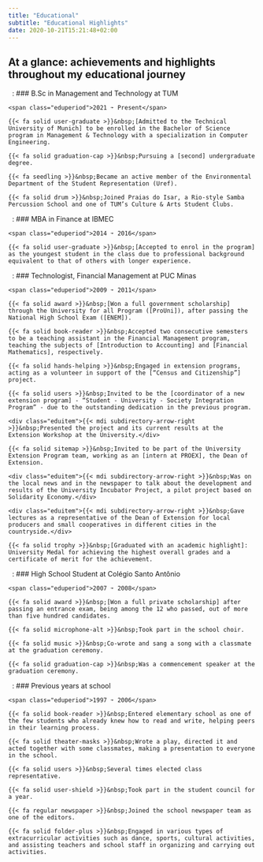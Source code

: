 ```yaml
---
title: "Educational"
subtitle: "Educational Highlights"
date: 2020-10-21T15:21:48+02:00
---
```


## At a glance: achievements and highlights throughout my educational journey

 
:   ### B.Sc in Management and Technology at TUM

    <span class="eduperiod">2021 ➛ Present</span>

    {{< fa solid user-graduate >}}&nbsp;[Admitted to the Technical University of Munich] to be enrolled in the Bachelor of Science program in Management & Technology with a specialization in Computer Engineering.

    {{< fa solid graduation-cap >}}&nbsp;Pursuing a [second] undergraduate degree.

    {{< fa seedling >}}&nbsp;Became an active member of the Environmental Department of the Student Representation (Uref).

    {{< fa solid drum >}}&nbsp;Joined Praias do Isar, a Rio-style Samba Percussion School and one of TUM’s Culture & Arts Student Clubs.

[Admitted to the Technical University of Munich]:         /timeline/second_degree_TUM/ "See this event in the timeline"
[second]:         /timeline/won_scholarship2/ "See the first one in the timeline"

 
:   ### MBA in Finance at IBMEC

    <span class="eduperiod">2014 ➛ 2016</span>

    {{< fa solid user-graduate >}}&nbsp;[Accepted to enrol in the program] as the youngest student in the class due to professional background equivalent to that of others with longer experience.

[Accepted to enrol in the program]:         /timeline/postgraduate_mba/ "See this event in the timeline"

 
:   ### Technologist, Financial Management at PUC Minas

    <span class="eduperiod">2009 ➛ 2011</span>

    {{< fa solid award >}}&nbsp;[Won a full government scholarship] through the University for all Program ([ProUni]), after passing the National High School Exam ([ENEM]).

    {{< fa solid book-reader >}}&nbsp;Accepted two consecutive semesters to be a teaching assistant in the Financial Management program, teaching the subjects of [Introduction to Accounting] and [Financial Mathematics], respectively.

    {{< fa solid hands-helping >}}&nbsp;Engaged in extension programs, acting as a volunteer in support of the [“Census and Citizenship”] project.

    {{< fa solid users >}}&nbsp;Invited to be the [coordinator of a new extension program] - “Student - University - Society Integration Program” - due to the outstanding dedication in the previous program.

    <div class="eduitem">{{< mdi subdirectory-arrow-right >}}&nbsp;Presented the project and its current results at the Extension Workshop at the University.</div>

    {{< fa solid sitemap >}}&nbsp;Invited to be part of the University Extension Program team, working as an [intern at PROEX], the Dean of Extension.

    <div class="eduitem">{{< mdi subdirectory-arrow-right >}}&nbsp;Was on the local news and in the newspaper to talk about the development and results of the University Incubator Project, a pilot project based on Solidarity Economy.</div>

    <div class="eduitem">{{< mdi subdirectory-arrow-right >}}&nbsp;Gave lectures as a representative of the Dean of Extension for local producers and small cooperatives in different cities in the countryside.</div>

    {{< fa solid trophy >}}&nbsp;[Graduated with an academic highlight]: University Medal for achieving the highest overall grades and a certificate of merit for the achievement.

[Won a full government scholarship]:       /timeline/won_scholarship2/ "See this event in the timeline"
[ProUni]:                                  http://prouniportal.mec.gov.br/
[ENEM]:                                    https://www.gov.br/inep/pt-br/areas-de-atuacao/avaliacao-e-exames-educacionais/enem
[Introduction to Accounting]:              /timeline/passion_teaching/ "See this event in the timeline"
[Financial Mathematics]:                   /timeline/new_discipline/ "See this event in the timeline"
[“Census and Citizenship”]:                /timeline/engaged_extension/ "See this event in the timeline"
[coordinator of a new extension program]:  /timeline/coordinator_extension/ "See this event in the timeline"
[intern at PROEX]:                         /timeline/extension_internship/ "See this event in the timeline"
[Graduated with an academic highlight]:    /timeline/graduated_honour/ "See this event in the timeline"

 
:   ### High School Student at Colégio Santo Antônio

    <span class="eduperiod">2007 ➛ 2008</span>

    {{< fa solid award >}}&nbsp;[Won a full private scholarship] after passing an entrance exam, being among the 12 who passed, out of more than five hundred candidates.

    {{< fa solid microphone-alt >}}&nbsp;Took part in the school choir.

    {{< fa solid music >}}&nbsp;Co-wrote and sang a song with a classmate at the graduation ceremony.

    {{< fa solid graduation-cap >}}&nbsp;Was a commencement speaker at the graduation ceremony.

[Won a full private scholarship]:       /timeline/won_scholarship/ "See this event in the timeline"

 
:   ### Previous years at school

    <span class="eduperiod">1997 ➛ 2006</span>

    {{< fa solid book-reader >}}&nbsp;Entered elementary school as one of the few students who already knew how to read and write, helping peers in their learning process.

    {{< fa solid theater-masks >}}&nbsp;Wrote a play, directed it and acted together with some classmates, making a presentation to everyone in the school.

    {{< fa solid users >}}&nbsp;Several times elected class representative.

    {{< fa solid user-shield >}}&nbsp;Took part in the student council for a year.

    {{< fa regular newspaper >}}&nbsp;Joined the school newspaper team as one of the editors.

    {{< fa solid folder-plus >}}&nbsp;Engaged in various types of extracurricular activities such as dance, sports, cultural activities, and assisting teachers and school staff in organizing and carrying out activities.